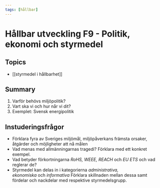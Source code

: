 ```yaml
---
tags: [hållbar]
---
```

# Hållbar utveckling F9 - Politik, ekonomi och styrmedel

## Topics
- [[styrmedel i hållbarhet]]

## Summary
1. Varför behövs miljöpolitik?
2. Vart ska vi och hur når vi dit?
3. Exemplet: Svensk energipolitik

## Instuderingsfrågor
-   Förklara fyra av Sveriges miljömål, miljöpåverkans främsta orsaker, åtgärder och möjligheter att nå målen
-   Vad menas med allmänningarnas tragedi? Förklara med ett konkret exempel.
-   Vad betyder förkortningarna _RoHS, WEEE, REACH_ och _EU ETS_ och vad reglerar de?
-   Styrmedel kan delas in i kategorierna _administrativa, ekonomiska_ och _informativa_ Förklara skillnaden mellan dessa samt fördelar och nackdelar med respektive styrmedelsgrupp.